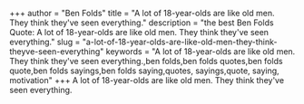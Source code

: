 +++
author = "Ben Folds"
title = "A lot of 18-year-olds are like old men. They think they've seen everything."
description = "the best Ben Folds Quote: A lot of 18-year-olds are like old men. They think they've seen everything."
slug = "a-lot-of-18-year-olds-are-like-old-men-they-think-theyve-seen-everything"
keywords = "A lot of 18-year-olds are like old men. They think they've seen everything.,ben folds,ben folds quotes,ben folds quote,ben folds sayings,ben folds saying,quotes, sayings,quote, saying, motivation"
+++
A lot of 18-year-olds are like old men. They think they've seen everything.
